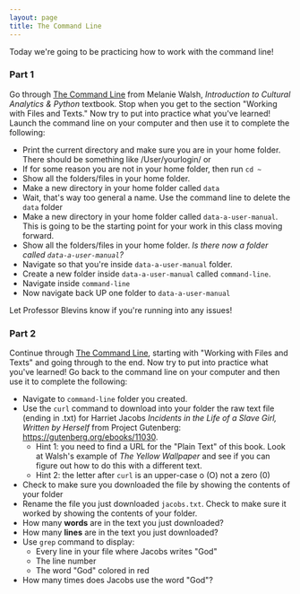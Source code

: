 ```yaml
---
layout: page
title: The Command Line
---
```


Today we're going to be practicing how to work with the command line! 

### Part 1

Go through [The Command Line](https://melaniewalsh.github.io/Intro-Cultural-Analytics/01-Command-Line/01-The-Command-Line.html) from Melanie Walsh, *Introduction to Cultural Analytics & Python* textbook. Stop when you get to the section "Working with Files and Texts." Now try to put into practice what you've learned! Launch the command line on your computer and then use it to complete the following:

- Print the current directory and make sure you are in your home folder. There should be something like /User/yourlogin/ or 
- If for some reason you are not in your home folder, then run `cd ~`
- Show all the folders/files in your home folder.
- Make a new directory in your home folder called `data`
- Wait, that's way too general a name. Use the command line to delete the `data` folder
- Make a new directory in your home folder called `data-a-user-manual`. This is going to be the starting point for your work in this class moving forward.
- Show all the folders/files in your home folder. *Is there now a folder called `data-a-user-manual`?*
- Navigate so that you're inside `data-a-user-manual` folder. 
- Create a new folder inside `data-a-user-manual` called `command-line`.
- Navigate inside `command-line`
- Now navigate back UP one folder to `data-a-user-manual`

Let Professor Blevins know if you're running into any issues!

### Part 2

Continue through [The Command Line](https://melaniewalsh.github.io/Intro-Cultural-Analytics/01-Command-Line/01-The-Command-Line.html), starting with  "Working with Files and Texts" and going through to the end. Now try to put into practice what you've learned! Go back to the command line on your computer and then use it to complete the following:

- Navigate to `command-line` folder you created.
- Use the `curl` command to download into your folder the raw text file (ending in .txt) for Harriet Jacobs *Incidents in the Life of a Slave Girl, Written by Herself* from Project Gutenberg: <https://gutenberg.org/ebooks/11030>. 
  - Hint 1: you need to find a URL for the "Plain Text" of this book. Look at Walsh's example of *The Yellow Wallpaper* and see if you can figure out how to do this with a different text.
  - Hint 2: the letter after `curl` is an upper-case o (O) not a zero (0)
- Check to make sure you downloaded the file by showing the contents of your folder
- Rename  the file you just downloaded `jacobs.txt`. Check to make sure it worked by showing the contents of your folder.
- How many **words** are in the text you just downloaded?
- How many **lines** are in the text you just downloaded? 
- Use `grep` command to display: 
  - Every line in your file where Jacobs writes "God"
  - The line number 
  - The word "God" colored in red
- How many times does Jacobs use the word "God"?



